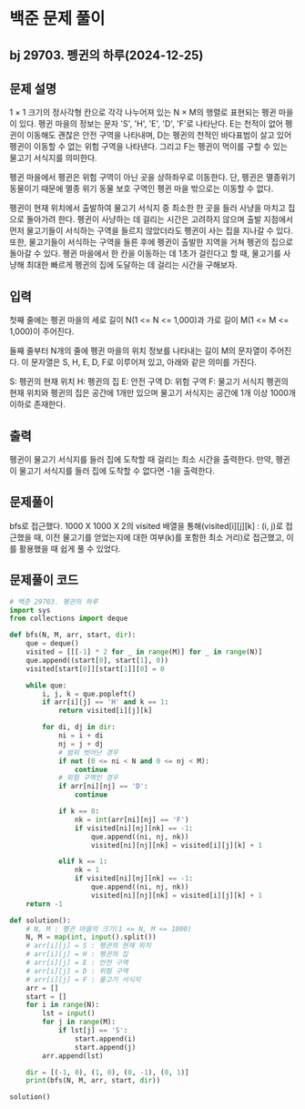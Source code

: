 # 백준 문제 풀이

## bj 29703. 펭귄의 하루(2024-12-25)

## 문제 설명

1 × 1 크기의 정사각형 칸으로 각각 나누어져 있는 N × M의 행렬로 표현되는 펭귄 마을이 있다. 펭귄 마을의 정보는 문자 'S', 'H', 'E', 'D', 'F'로 나타난다. E는 천적이 없어 펭귄이 이동해도 괜찮은 안전 구역을 나타내며, D는 펭귄의 천적인 바다표범이 살고 있어 펭귄이 이동할 수 없는 위험 구역을 나타낸다. 그리고 F는 펭귄이 먹이를 구할 수 있는 물고기 서식지를 의미한다.

펭귄 마을에서 펭귄은 위험 구역이 아닌 곳을 상하좌우로 이동한다. 단, 펭귄은 멸종위기 동물이기 때문에 멸종 위기 동물 보호 구역인 펭귄 마을 밖으로는 이동할 수 없다.

펭귄이 현재 위치에서 출발하여 물고기 서식지 중 최소한 한 곳을 들러 사냥을 마치고 집으로 돌아가려 한다. 펭귄이 사냥하는 데 걸리는 시간은 고려하지 않으며 출발 지점에서 먼저 물고기들이 서식하는 구역을 들르지 않았더라도 펭귄이 사는 집을 지나갈 수 있다. 또한, 물고기들이 서식하는 구역을 들른 후에 펭귄이 출발한 지역을 거쳐 펭귄의 집으로 돌아갈 수 있다. 펭귄 마을에서 한 칸을 이동하는 데 1초가 걸린다고 할 때, 물고기를 사냥해 최대한 빠르게 펭귄의 집에 도달하는 데 걸리는 시간을 구해보자.

## 입력

첫째 줄에는 펭귄 마을의 세로 길이 N(1 <= N <= 1,000)과 가로 길이 M(1 <= M <= 1,000)이 주어진다.

둘째 줄부터 N개의 줄에 펭귄 마을의 위치 정보를 나타내는 길이 M의 문자열이 주어진다. 이 문자열은 S, H, E, D, F로 이루어져 있고, 아래와 같은 의미를 가진다.

S: 펭귄의 현재 위치
H: 펭귄의 집
E: 안전 구역
D: 위험 구역
F: 물고기 서식지
펭귄의 현재 위치와 펭귄의 집은 공간에 1개만 있으며 물고기 서식지는 공간에 1개 이상 1000개 이하로 존재한다.

## 출력

펭귄이 물고기 서식지를 들러 집에 도착할 때 걸리는 최소 시간을 출력한다. 만약, 펭귄이 물고기 서식지를 들러 집에 도착할 수 없다면 -1을 출력한다.

## 문제풀이

bfs로 접근했다. 1000 X 1000 X 2의 visited 배열을 통해(visited[i][j][k] : (i, j)로 접근했을 때, 이전 물고기를 얻었는지에 대한 여부(k)를 포함한 최소 거리)로 접근했고, 이를 활용했을 때 쉽게 풀 수 있었다.

## 문제풀이 코드

```python
# 백준 29703. 펭귄의 하루
import sys
from collections import deque

def bfs(N, M, arr, start, dir):
    que = deque()
    visited = [[[-1] * 2 for _ in range(M)] for _ in range(N)]
    que.append((start[0], start[1], 0))
    visited[start[0]][start[1]][0] = 0

    while que:
        i, j, k = que.popleft()
        if arr[i][j] == 'H' and k == 1:
            return visited[i][j][k]

        for di, dj in dir:
            ni = i + di
            nj = j + dj
            # 범위 벗어난 경우
            if not (0 <= ni < N and 0 <= nj < M):
                continue
            # 위험 구역인 경우
            if arr[ni][nj] == 'D':
                continue

            if k == 0:
                nk = int(arr[ni][nj] == 'F')
                if visited[ni][nj][nk] == -1:
                    que.append((ni, nj, nk))
                    visited[ni][nj][nk] = visited[i][j][k] + 1

            elif k == 1:
                nk = 1
                if visited[ni][nj][nk] == -1:
                    que.append((ni, nj, nk))
                    visited[ni][nj][nk] = visited[i][j][k] + 1
    return -1

def solution():
    # N, M : 펭귄 마을의 크기(1 <= N, M <= 1000)
    N, M = map(int, input().split())
    # arr[i][j] = S : 펭귄의 현재 위치
    # arr[i][j] = H : 펭귄의 집
    # arr[i][j] = E : 안전 구역
    # arr[i][j] = D : 위험 구역
    # arr[i][j] = F : 물고기 서식지
    arr = []
    start = []
    for i in range(N):
        lst = input()
        for j in range(M):
            if lst[j] == 'S':
                start.append(i)
                start.append(j)
        arr.append(lst)

    dir = [(-1, 0), (1, 0), (0, -1), (0, 1)]
    print(bfs(N, M, arr, start, dir))

solution()
```
